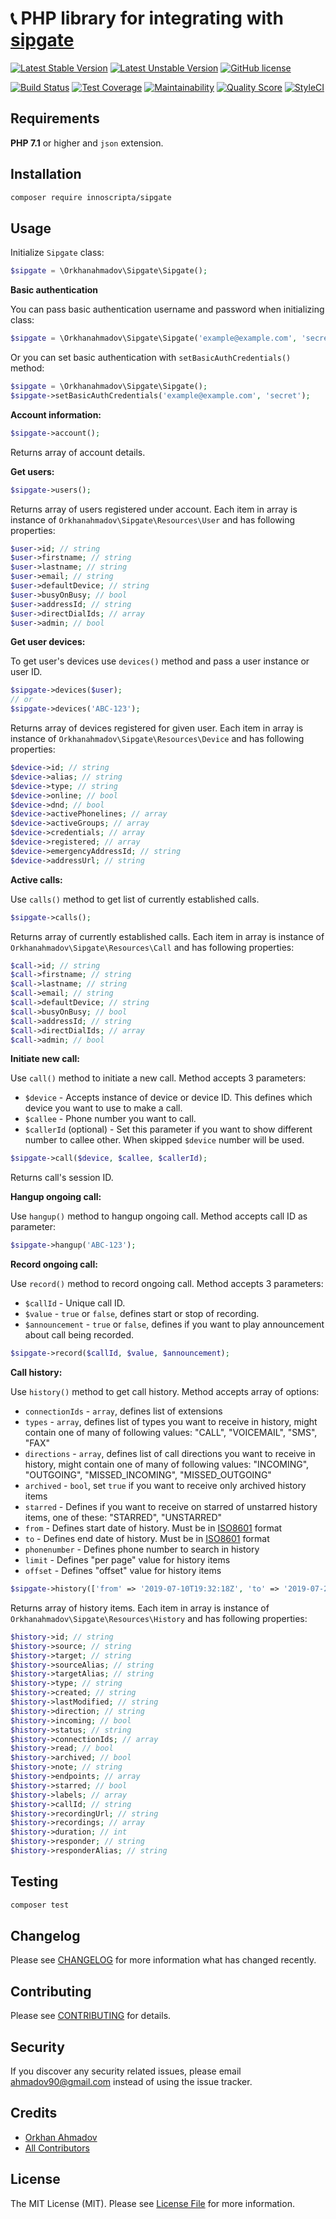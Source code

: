 # :telephone_receiver: PHP library for integrating with [sipgate](https://www.sipgate.com)

[![Latest Stable Version](https://poser.pugx.org/orkhanahmadov/sipgate/v/stable)](https://packagist.org/packages/orkhanahmadov/sipgate)
[![Latest Unstable Version](https://poser.pugx.org/orkhanahmadov/sipgate/v/unstable)](https://packagist.org/packages/orkhanahmadov/sipgate)
[![GitHub license](https://img.shields.io/github/license/orkhanahmadov/sipgate.svg)](https://github.com/orkhanahmadov/sipgate/blob/master/LICENSE.md)

[![Build Status](https://img.shields.io/travis/orkhanahmadov/sipgate.svg)](https://travis-ci.org/orkhanahmadov/sipgate)
[![Test Coverage](https://img.shields.io/codeclimate/coverage/orkhanahmadov/sipgate.svg)](https://codeclimate.com/github/orkhanahmadov/sipgate/test_coverage)
[![Maintainability](https://img.shields.io/codeclimate/maintainability/orkhanahmadov/sipgate.svg)](https://codeclimate.com/github/orkhanahmadov/sipgate/maintainability)
[![Quality Score](https://img.shields.io/scrutinizer/g/orkhanahmadov/sipgate.svg)](https://scrutinizer-ci.com/g/orkhanahmadov/sipgate)
[![StyleCI](https://github.styleci.io/repos/185805106/shield?branch=master)](https://github.styleci.io/repos/185805106)

## Requirements

**PHP 7.1** or higher and ``json`` extension.

## Installation

``` bash
composer require innoscripta/sipgate
```

## Usage

Initialize `Sipgate` class:
``` php
$sipgate = \Orkhanahmadov\Sipgate\Sipgate();
```

**Basic authentication**

You can pass basic authentication username and password when initializing class:
``` php
$sipgate = \Orkhanahmadov\Sipgate\Sipgate('example@example.com', 'secret');
```

Or you can set basic authentication with `setBasicAuthCredentials()` method:
``` php
$sipgate = \Orkhanahmadov\Sipgate\Sipgate();
$sipgate->setBasicAuthCredentials('example@example.com', 'secret');
```

**Account information:**

``` php
$sipgate->account();
```
Returns array of account details.

**Get users:**

``` php
$sipgate->users();
```
Returns array of users registered under account. Each item in array is instance of `Orkhanahmadov\Sipgate\Resources\User` and has following properties:

``` php
$user->id; // string
$user->firstname; // string
$user->lastname; // string
$user->email; // string
$user->defaultDevice; // string
$user->busyOnBusy; // bool
$user->addressId; // string
$user->directDialIds; // array
$user->admin; // bool
```

**Get user devices:**

To get user's devices use `devices()` method and pass a user instance or user ID.

``` php
$sipgate->devices($user);
// or
$sipgate->devices('ABC-123');
```
Returns array of devices registered for given user. Each item in array is instance of `Orkhanahmadov\Sipgate\Resources\Device` and has following properties:

``` php
$device->id; // string
$device->alias; // string
$device->type; // string
$device->online; // bool
$device->dnd; // bool
$device->activePhonelines; // array
$device->activeGroups; // array
$device->credentials; // array
$device->registered; // array
$device->emergencyAddressId; // string
$device->addressUrl; // string
```

**Active calls:**

Use `calls()` method to get list of currently established calls.

``` php
$sipgate->calls();
```
Returns array of currently established calls. Each item in array is instance of `Orkhanahmadov\Sipgate\Resources\Call` and has following properties:

``` php
$call->id; // string
$call->firstname; // string
$call->lastname; // string
$call->email; // string
$call->defaultDevice; // string
$call->busyOnBusy; // bool
$call->addressId; // string
$call->directDialIds; // array
$call->admin; // bool
```

**Initiate new call:**

Use `call()` method to initiate a new call. Method accepts 3 parameters:

* `$device` - Accepts instance of device or device ID. This defines which device you want to use to make a call.
* `$callee` - Phone number you want to call.
* `$callerId` (optional) - Set this parameter if you want to show different number to callee other. When skipped `$device` number will be used.

``` php
$sipgate->call($device, $callee, $callerId);
```
Returns call's session ID.

**Hangup ongoing call:**

Use `hangup()` method to hangup ongoing call. Method accepts call ID as parameter:

``` php
$sipgate->hangup('ABC-123');
```

**Record ongoing call:**

Use `record()` method to record ongoing call. Method accepts 3 parameters:

* `$callId` - Unique call ID.
* `$value` - `true` or `false`, defines start or stop of recording.
* `$announcement` - `true` or `false`, defines if you want to play announcement about call being recorded.

``` php
$sipgate->record($callId, $value, $announcement);
```

**Call history:**

Use `history()` method to get call history. Method accepts array of options:

* `connectionIds` - `array`, defines list of extensions
* `types` - `array`, defines list of types you want to receive in history, might contain one of many of following values: "CALL", "VOICEMAIL", "SMS", "FAX"
* `directions` - `array`, defines list of call directions you want to receive in history, might contain one of many of following values: "INCOMING", "OUTGOING", "MISSED_INCOMING", "MISSED_OUTGOING"
* `archived` - `bool`, set `true` if you want to receive only archived history items
* `starred` - Defines if you want to receive on starred of unstarred history items, one of these: "STARRED", "UNSTARRED"
* `from` - Defines start date of history. Must be in [ISO8601](https://en.wikipedia.org/wiki/ISO_8601) format
* `to` - Defines end date of history. Must be in [ISO8601](https://en.wikipedia.org/wiki/ISO_8601) format
* `phonenumber` - Defines phone number to search in history
* `limit` - Defines "per page" value for history items
* `offset` - Defines "offset" value for history items

``` php
$sipgate->history(['from' => '2019-07-10T19:32:18Z', 'to' => '2019-07-22T19:32:18Z']);
```

Returns array of history items. Each item in array is instance of `Orkhanahmadov\Sipgate\Resources\History` and has following properties:

``` php
$history->id; // string
$history->source; // string
$history->target; // string
$history->sourceAlias; // string
$history->targetAlias; // string
$history->type; // string
$history->created; // string
$history->lastModified; // string
$history->direction; // string
$history->incoming; // bool
$history->status; // string
$history->connectionIds; // array
$history->read; // bool
$history->archived; // bool
$history->note; // string
$history->endpoints; // array
$history->starred; // bool
$history->labels; // array
$history->callId; // string
$history->recordingUrl; // string
$history->recordings; // array
$history->duration; // int
$history->responder; // string
$history->responderAlias; // string
```

## Testing

``` bash
composer test
```

## Changelog

Please see [CHANGELOG](CHANGELOG.md) for more information what has changed recently.

## Contributing

Please see [CONTRIBUTING](CONTRIBUTING.md) for details.

## Security

If you discover any security related issues, please email ahmadov90@gmail.com instead of using the issue tracker.

## Credits

- [Orkhan Ahmadov](https://github.com/orkhanahmadov)
- [All Contributors](../../contributors)

## License

The MIT License (MIT). Please see [License File](LICENSE.md) for more information.
